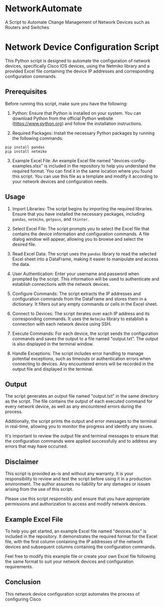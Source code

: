 # NetworkAutomate
A Script to Automate Change Management of Network Devices such as Routers and Switches

# Network Device Configuration Script

This Python script is designed to automate the configuration of network devices, specifically Cisco IOS devices, using the Netmiko library and a provided Excel file containing the device IP addresses and corresponding configuration commands.

## Prerequisites

Before running this script, make sure you have the following:

1. Python: Ensure that Python is installed on your system. You can download Python from the official Python website (https://www.python.org) and follow the installation instructions.

2. Required Packages: Install the necessary Python packages by running the following commands:

```
pip install pandas
pip install netmiko
```

3. Example Excel File: An example Excel file named "devices-config-examples.xlsx" is included in the repository to help you understand the required format. You can find it in the same location where you found this script. You can use this file as a template and modify it according to your network devices and configuration needs.

## Usage

1. Import Libraries: The script begins by importing the required libraries. Ensure that you have installed the necessary packages, including `pandas`, `netmiko`, `getpass`, and `tkinter`.

2. Select Excel File: The script prompts you to select the Excel file that contains the device information and configuration commands. A file dialog window will appear, allowing you to browse and select the desired file.

3. Read Excel Data: The script uses the `pandas` library to read the selected Excel sheet into a DataFrame, making it easier to manipulate and access the data.

4. User Authentication: Enter your username and password when prompted by the script. This information will be used to authenticate and establish connections with the network devices.

5. Configure Commands: The script extracts the IP addresses and configuration commands from the DataFrame and stores them in a dictionary. It filters out any empty commands or cells in the Excel sheet.

6. Connect to Devices: The script iterates over each IP address and its corresponding commands. It uses the `Netmiko` library to establish a connection with each network device using SSH.

7. Execute Commands: For each device, the script sends the configuration commands and saves the output to a file named "output.txt". The output is also displayed in the terminal window.

8. Handle Exceptions: The script includes error handling to manage potential exceptions, such as timeouts or authentication errors when connecting to devices. Any encountered errors will be recorded in the output file and displayed in the terminal.

## Output

The script generates an output file named "output.txt" in the same directory as the script. The file contains the output of each executed command for every network device, as well as any encountered errors during the process.

Additionally, the script prints the output and error messages to the terminal in real-time, allowing you to monitor the progress and identify any issues.

It's important to review the output file and terminal messages to ensure that the configuration commands were applied successfully and to address any errors that may have occurred.

## Disclaimer

This script is provided as-is and without any warranty. It is your responsibility to review and test the script before using it in a production environment. The author assumes no liability for any damages or issues arising from the use of this script.

Please use this script responsibly and ensure that you have appropriate permissions and authorization to access and modify network devices.

## Example Excel File

To help you get started, an example Excel file named "devices.xlsx" is included in the repository. It demonstrates the required format for the Excel file, with the first column containing the IP addresses of the network devices and subsequent columns containing the configuration commands.

Feel free to modify this example file or create your own Excel file following the same format to suit your network devices and configuration requirements.

## Conclusion

This network device configuration script automates the process of configuring Cisco
